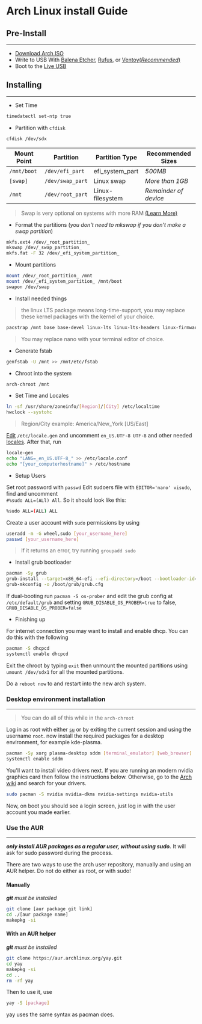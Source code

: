 
# Arch Linux install Guide

## Pre-Install

---

- [Download Arch ISO](https://archlinux.org/download/)
- Write to USB With [Balena Etcher](https://www.balena.io/etcher/), [Rufus](https://rufus.ie/en/#), or [Ventoy(*Recommended*)](https://www.ventoy.net/en/download.html)  
- Boot to the [Live USB](https://en.wikipedia.org/wiki/Live_USB)

## Installing

---

- Set Time  

``` bash
timedatectl set-ntp true
```

- Partition with `cfdisk`  

```bash
cfdisk /dev/sdx
```

|Mount Point|   Partition    | Partition Type |  Recommended Sizes  |
|-----------|----------------|----------------|---------------------|
|`/mnt/boot`|`/dev/efi_part` |efi_system_part |*500MB*              |
|`[swap]`   |`/dev/swap_part`|Linux swap      |*More than 1GB*      |
|`/mnt`    |`/dev/root_part`|Linux-filesystem|*Remainder of device*|

>Swap is very optional on systems with more RAM [(Learn More)](https://wiki.archlinux.org/title/Swap)

- Format the partitions (*you don't need to mkswap if you don't make a swap partition*)

``` bash
mkfs.ext4 /dev/_root_partition_
mkswap /dev/_swap_partition_
mkfs.fat -F 32 /dev/_efi_system_partition_
```

- Mount partitions

``` bash
mount /dev/_root_partition_ /mnt
mount /dev/_efi_system_partition_ /mnt/boot
swapon /dev/swap
```

- Install needed things

> the linux LTS package means long-time-support, you may replace these kernel packages with the kernel of your choice.

``` bash
pacstrap /mnt base base-devel linux-lts linux-lts-headers linux-firmware nano sudo
```

>You may replace nano with your terminal editor of choice.

- Generate fstab

``` bash
genfstab -U /mnt >> /mnt/etc/fstab
```

- Chroot into the system

``` bash
arch-chroot /mnt
```

- Set Time and Locales

``` bash
ln -sf /usr/share/zoneinfo/[Region]/[City] /etc/localtime
hwclock --systohc
```

> Region/City example: America/New_York [US/East]  

[Edit](https://wiki.archlinux.org/title/Textedit "Textedit")  `/etc/locale.gen` and uncomment `en_US.UTF-8 UTF-8` and other needed [locales](https://wiki.archlinux.org/title/Locale "Locale"). After that, run

``` bash
locale-gen
echo "LANG=_en_US.UTF-8_" >> /etc/locale.conf
echo "[your_computerhostname]" > /etc/hostname
```

- Setup Users  

Set root password with `passwd`
Edit sudoers file with `EDITOR='nano' visudo`, find and uncomment  
`#%sudo ALL=(ALl) All`. So it should look like this:  

``` bash
%sudo ALL=(ALL) ALL
```

Create a user account with `sudo` permissions by using

```bash
useradd -m -G wheel,sudo [your_username_here]
passwd [your_username_here]
```

> If it returns an error, try running `groupadd sudo`
  
- Install grub bootloader  

``` bash
pacman -Sy grub
grub-install --target=x86_64-efi --efi-directory=/boot --bootloader-id=GRUB
grub-mkconfig -o /boot/grub/grub.cfg
```

If dual-booting run `pacman -S os-prober` and edit the grub config at `/etc/default/grub` and setting `GRUB_DISABLE_OS_PROBER=true` to false, `GRUB_DISABLE_OS_PROBER=false`

- Finishing up  

For internet connection you may want to install and enable dhcp. You can do this with the following

```bash
pacman -S dhcpcd
systemctl enable dhcpcd 
```

Exit the chroot by typing `exit` then unmount the mounted partitions using `umount /dev/sdx1` for all the mounted partitions.  

Do a `reboot now` to and restart into the new arch system.  

### Desktop environment installation

---
>You can do all of this while in the `arch-chroot`

Log in as root with either [`su`](https://wiki.archlinux.org/title/su) or by exiting the current session and using the username `root`.
now install the required packages for a desktop environment, for example kde-plasma.

``` bash
pacman -Sy xorg plasma-desktop sddm [terminal_emulator] [web_browser]
systemctl enable sddm
```

You'll want to install video drivers next. If you are running an modern nvidia graphics card then follow the instructions below. Otherwise, go to the [Arch wiki](https://wiki.archlinux.org) and search for your drivers.

```bash
sudo pacman -S nvidia nvidia-dkms nvidia-settings nvidia-utils
```

Now, on boot you should see a login screen, just log in with the user account you made earlier.

### Use the AUR

---

***only install AUR packages as a regular user, without using sudo.*** It will ask for sudo password during the process.  

There are two ways to use the arch user repository, manually and using an AUR helper. Do not do either as root, or with sudo!

#### Manually

***git** must be installed*

``` bash
git clone [aur package git link]
cd ./[aur package name]
makepkg -si
```

#### With an AUR helper

***git** must be installed*

```bash
git clone https://aur.archlinux.org/yay.git 
cd yay
makepkg -si
cd ..
rm -rf yay
```

Then to use it, use  

```bash
yay -S [package]
```

yay uses the same syntax as pacman does.
